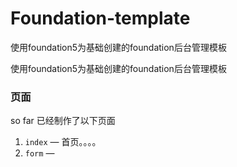 # Foundation-template
使用foundation5为基础创建的foundation后台管理模板



使用foundation5为基础创建的foundation后台管理模板




### 页面

so far 已经制作了以下页面

1. `index` — 首页。。。。
2. `form` — 